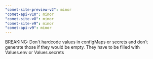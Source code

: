 ```yaml
---
"comet-site-preview-v2": minor
"comet-api-v10": minor
"comet-site-v8": minor
"comet-site-v9": minor
"comet-api-v9": minor
---
```


BREAKING: Don't hardcode values in configMaps or secrets and don't generate those if they would be empty. They have to be filled with Values.env or Values.secrets
